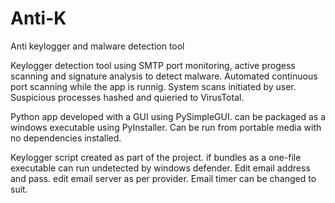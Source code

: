 # Anti-K
Anti keylogger and malware detection tool

Keylogger detection tool using SMTP port monitoring, active progess scanning and signature analysis to detect malware. 
Automated continuous port scanning while the app is runnig. System scans initiated by user. Suspicious processes hashed and quieried to VirusTotal.  

Python app developed with a GUI using PySimpleGUI. can be packaged as a windows executable using PyInstaller. Can be run from portable media with no dependencies installed. 

Keylogger script created as part of the project. if bundles as a one-file executable can run undetected by windows defender. Edit email address and pass. edit email server as per provider. Email timer can be changed to suit.  
